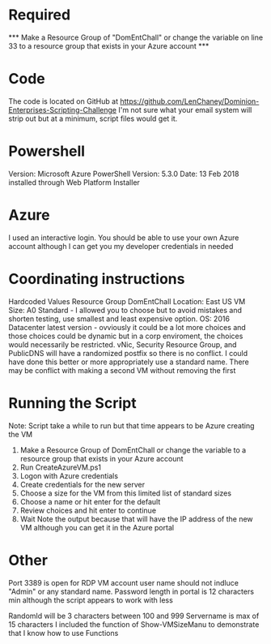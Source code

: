 Required
========
*** Make a Resource Group of "DomEntChall" or change the variable on line 33 to a resource group that exists in your Azure account ***

Code
====
The code is located on GitHub at 
  https://github.com/LenChaney/Dominion-Enterprises-Scripting-Challenge
I'm not sure what your email system will strip out but at a minimum, script files would get it.

Powershell
==========
Version: 
  Microsoft Azure PowerShell 
  Version: 5.3.0 
  Date: 13 Feb 2018
installed through Web Platform Installer


Azure
=====
I used an interactive login.  You should be able to use your own Azure account although I can get you my developer credentials in needed

Coordinating instructions
=========================
Hardcoded Values
Resource Group DomEntChall
Location: East US
VM Size: A0 Standard - I allowed you to choose but to avoid mistakes and shorten testing, use smallest and least expensive option.
OS: 2016 Datacenter latest version  - ovviously it could be a lot more choices and those choices could be dynamic but in a corp enviroment, the choices would necessarily be restricted.
vNic, Security Resource Group, and PublicDNS will have a randomized postfix so there is no conflict. I could have done this better or more appropriately use a standard name.  There may be conflict with making a second VM without removing the first

Running the Script
==================
Note: Script take a while to run but that time appears to be Azure creating the VM

1. Make a Resource Group of DomEntChall or change the variable to a resource group that exists in your Azure account
2. Run CreateAzureVM.ps1
3. Logon with Azure credentials
4. Create credentials for the new server
5. Choose a size for the VM from this limited list of standard sizes
6. Choose a name or hit enter for the default
7. Review choices and hit enter to continue
8. Wait
Note the output because that will have the IP address of the new VM although you can get it in the Azure portal

Other
=====
Port 3389 is open for RDP
VM account user name should not indluce "Admin" or any standard name.
Password length in portal is 12 characters min although the script appears to work with less

RandomId will be 3 characters between 100 and 999
Servername is max of 15 characters
I included the function of Show-VMSizeManu to demonstrate that I know how to use Functions

